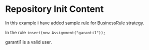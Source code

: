 Repository Init Content
=======================
In this example i have added [sample rule](/src/main/resources/com/businessrulesstrategy/assignmentrules/assignrules.drl) for BusinessRule strategy.

In the rule `insert(new Assignment("garanti1"));` 

garanti1 is a valid user.



